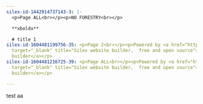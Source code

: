 ```yaml
---
silex-id-1442914737143-3: |-
  <p>Page ALL<br></p><p>NO FORESTRY<br></p>

  **xboldx**

  # title 1
silex-id-1604481199756-35: <p>Page 2<br></p><p>Powered by <a href="https://www.silex.me/"
  target="_blank" title="Silex website builder,  free and open source">Silex website
  builder</a></p>
silex-id-1604481216725-39: <p>Page ALL<br></p><p>Powered by <a href="https://www.silex.me/"
  target="_blank" title="Silex website builder,  free and open source">Silex website
  builder</a></p>

---
```

test aa
